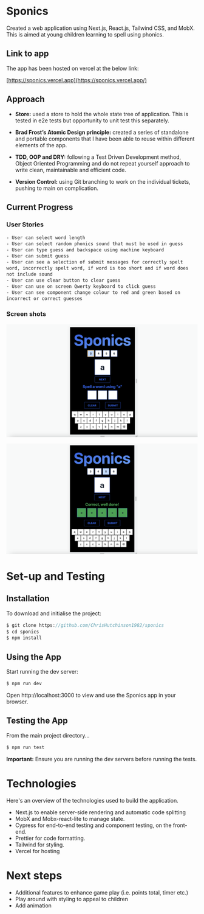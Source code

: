# Sponics

Created a web application using Next.js, React.js, Tailwind CSS, and MobX. This is aimed at young children learning to spell using phonics.

## Link to app

The app has been hosted on vercel at the below link:

[https://sponics.vercel.app](https://sponics.vercel.app/)

## Approach

- **Store:** used a store to hold the whole state tree of application. This is tested in e2e tests but opportunity to unit test this separately.

- **Brad Frost’s Atomic Design principle:** created a series of standalone and portable components that I have been able to reuse within different elements of the app.

- **TDD, OOP and DRY:** following a Test Driven Development method, Object Oriented Programming and do not repeat yourself approach to write clean, maintainable and efficient code.

- **Version Control:** using Git branching to work on the individual tickets, pushing to main on complication.

## Current Progress

### User Stories

```
- User can select word length
- User can select random phonics sound that must be used in guess
- User can type guess and backspace using machine keyboard
- User can submit guess
- User can see a selection of submit messages for correctly spelt word, incorrectly spelt word, if word is too short and if word does not include sound
- User can use clear button to clear guess
- User can use on screen Qwerty keyboard to click guess
- User can see component change colour to red and green based on incorrect or correct guesses
```

### Screen shots

![Screen shot 2](docs/Screenshot2.png)

![Screen shot 1](docs/Screenshot1.png)

# Set-up and Testing

## Installation

To download and initialise the project:

```js
$ git clone https://github.com/ChrisHutchinson1982/sponics
$ cd sponics
$ npm install
```

## Using the App

Start running the dev server:

```js
$ npm run dev
```

Open http://localhost:3000 to view and use the Sponics app in your browser.

## Testing the App

From the main project directory...

```js
$ npm run test
```

**Important:** Ensure you are running the dev servers before running the tests.

# Technologies

Here's an overview of the technologies used to build the application.

- Next.js to enable server-side rendering and automatic code splitting
- MobX and Mobx-react-lite to manage state.
- Cypress for end-to-end testing and component testing, on the front-end.
- Prettier for code formatting.
- Tailwind for styling.
- Vercel for hosting

# Next steps

- Additional features to enhance game play (i.e. points total, timer etc.)
- Play around with styling to appeal to children
- Add animation
